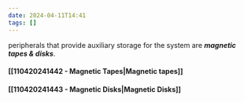 ```yaml
---
date: 2024-04-11T14:41
tags: []
---
```

peripherals that provide auxiliary storage for the system are ***magnetic tapes & disks***.
#### [[110420241442 - Magnetic Tapes|Magnetic tapes]]
#### [[110420241443 - Magnetic Disks|Magnetic Disks]]
